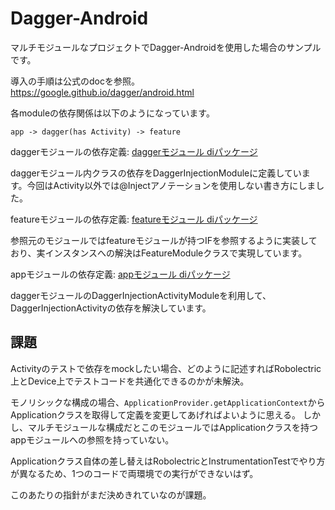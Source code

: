 # Dagger-Android

マルチモジュールなプロジェクトでDagger-Androidを使用した場合のサンプルです。

導入の手順は公式のdocを参照。
https://google.github.io/dagger/android.html

各moduleの依存関係は以下のようになっています。
```
app -> dagger(has Activity) -> feature 
```

daggerモジュールの依存定義: [daggerモジュール diパッケージ](src/main/java/tkmnzm/app/multimoduleplayground/feature/dagger/di)

daggerモジュール内クラスの依存をDaggerInjectionModuleに定義しています。今回はActivity以外では@Injectアノテーションを使用しない書き方にしました。

featureモジュールの依存定義: [featureモジュール diパッケージ](src/main/java/tkmnzm/app/multimoduleplayground/feature/di)

参照元のモジュールではfeatureモジュールが持つIFを参照するように実装しており、実インスタンスへの解決はFeatureModuleクラスで実現しています。

appモジュールの依存定義: [appモジュール diパッケージ](../app/src/main/java/tkmnzm/app/multimoduleplayground/di)

daggerモジュールのDaggerInjectionActivityModuleを利用して、DaggerInjectionActivityの依存を解決しています。

## 課題

Activityのテストで依存をmockしたい場合、どのように記述すればRobolectric上とDevice上でテストコードを共通化できるのかが未解決。

モノリシックな構成の場合、`ApplicationProvider.getApplicationContext`からApplicationクラスを取得して定義を変更してあげればよいように思える。
しかし、マルチモジュールな構成だとこのモジュールではApplicationクラスを持つappモジュールへの参照を持っていない。

Applicationクラス自体の差し替えはRobolectricとInstrumentationTestでやり方が異なるため、1つのコードで両環境での実行ができないはず。

このあたりの指針がまだ決めきれていなのが課題。